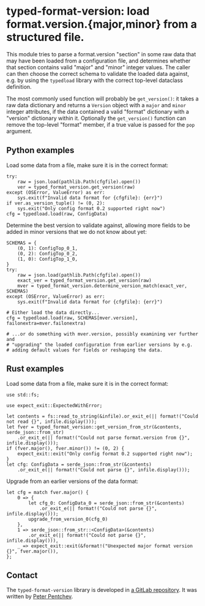 # typed-format-version: load format.version.{major,minor} from a structured file.

This module tries to parse a format.version "section" in some raw data that
may have been loaded from a configuration file, and determines whether that
section contains valid "major" and "minor" integer values. The caller can
then choose the correct schema to validate the loaded data against, e.g. by
using the `typedload` library with the correct top-level dataclass definition.

The most commonly used function will probably be `get_version()`: it takes
a raw data dictionary and returns a `Version` object with a `major` and `minor`
integer attributes, if the data contained a valid "format" dictionary with
a "version" dictionary within it. Optionally the `get_version()` function can
remove the top-level "format" member, if a true value is passed for the `pop`
argument.

## Python examples

Load some data from a file, make sure it is in the correct format:

    try:
        raw = json.load(pathlib.Path(cfgfile).open())
        ver = typed_format_version.get_version(raw)
    except (OSError, ValueError) as err:
        sys.exit(f"Invalid data format for {cfgfile}: {err}")
    if ver.as_version_tuple() != (0, 2):
        sys.exit("Only config format 0.2 supported right now")
    cfg = typedload.load(raw, ConfigData)

Determine the best version to validate against, allowing more fields to be
added in minor versions that we do not know about yet:

    SCHEMAS = {
        (0, 1): ConfigTop_0_1,
        (0, 2): ConfigTop_0_2,
        (1, 0): ConfigTop_1_0,
    }
    try:
        raw = json.load(pathlib.Path(cfgfile).open())
        exact_ver = typed_format_version.get_version(raw)
        mver = typed_format_version.determine_version_match(exact_ver, SCHEMAS)
    except (OSError, ValueError) as err:
        sys.exit(f"Invalid data format for {cfgfile}: {err}")
    
    # Either load the data directly...
    cfg = typedload.load(raw, SCHEMAS[mver.version], failonextra=mver.failonextra)
    
    # ...or do something with mver.version, possibly examining ver further and
    # "upgrading" the loaded configuration from earlier versions by e.g.
    # adding default values for fields or reshaping the data.

## Rust examples

Load some data from a file, make sure it is in the correct format:

    use std::fs;
    
    use expect_exit::ExpectedWithError;
    
    let contents = fs::read_to_string(&infile).or_exit_e(|| format!("Could not read {}", infile.display()));
    let fver = typed_format_version::get_version_from_str(&contents, serde_json::from_str)
        .or_exit_e(|| format!("Could not parse format.version from {}", infile.display()));
    if (fver.major(), fver.minor()) != (0, 2) {
        expect_exit::exit("Only config format 0.2 supported right now");
    }
    let cfg: ConfigData = serde_json::from_str(&contents)
        .or_exit_e(|| format!("Could not parse {}", infile.display()));

Upgrade from an earlier versions of the data format:

    let cfg = match fver.major() {
        0 => {
            let cfg_0: ConfigData_0 = serde_json::from_str(&contents)
                .or_exit_e(|| format!("Could not parse {}", infile.display()));
            upgrade_from_version_0(cfg_0)
        },
        1 => serde_json::from_str::<ConfigData>(&contents)
            .or_exit_e(|| format!("Could not parse {}", infile.display())),
        _ => expect_exit::exit(&format!("Unexpected major format version {}", fver.major()),
    };

## Contact

The `typed-format-version` library is developed in
[a GitLab repository](https://gitlab.com/ppentchev/typed-format-version).
It was written by [Peter Pentchev](mailto:roam@ringlet.net).

